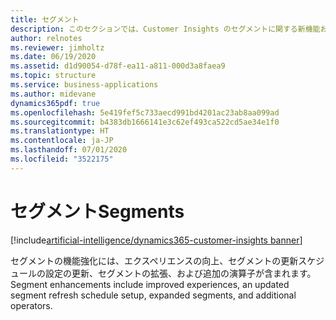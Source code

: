 ```yaml
---
title: セグメント
description: このセクションでは、Customer Insights のセグメントに関する新機能および更新された機能の一覧を示します。
author: relnotes
ms.reviewer: jimholtz
ms.date: 06/19/2020
ms.assetid: d1d90054-d78f-ea11-a811-000d3a8faea9
ms.topic: structure
ms.service: business-applications
ms.author: midevane
dynamics365pdf: true
ms.openlocfilehash: 5e419fef5c733aecd991bd4201ac23ab8aa099ad
ms.sourcegitcommit: b4383db1666141e3c62ef493ca522cd5ae34e1f0
ms.translationtype: HT
ms.contentlocale: ja-JP
ms.lasthandoff: 07/01/2020
ms.locfileid: "3522175"
---
```

# <a name="segments"></a><span data-ttu-id="820f1-103">セグメント</span><span class="sxs-lookup"><span data-stu-id="820f1-103">Segments</span></span>

[!include[artificial-intelligence/dynamics365-customer-insights banner](../includes/artificial-intelligence/dynamics365-customer-insights.md)]

<!--structure start-->
<span data-ttu-id="820f1-104">セグメントの機能強化には、エクスペリエンスの向上、セグメントの更新スケジュールの設定の更新、セグメントの拡張、および追加の演算子が含まれます。</span><span class="sxs-lookup"><span data-stu-id="820f1-104">Segment enhancements include improved experiences, an updated segment refresh schedule setup, expanded segments, and additional operators.</span></span>
<!--structure end-->



